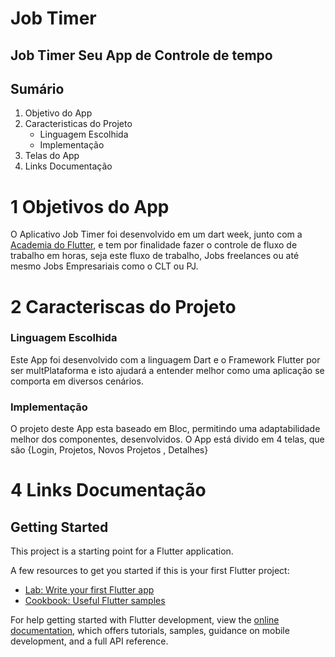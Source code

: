 # Job Timer

## Job Timer  Seu App de Controle de tempo

## Sumário

1. Objetivo do App
2. Caracteristicas do Projeto
    - Linguagem Escolhida
    - Implementação
3. Telas do App
4. Links Documentação

# 1 Objetivos do App 

O Aplicativo Job Timer foi desenvolvido em um dart week, junto com a [Academia do Flutter](http://academiadoflutter.com.br/), e tem por finalidade fazer o controle de fluxo de trabalho em horas,
seja este fluxo de trabalho, Jobs freelances ou até mesmo Jobs Empresariais como o CLT ou PJ.

# 2 Caracteriscas do Projeto 
### Linguagem Escolhida 
Este App foi desenvolvido com a linguagem Dart e o Framework Flutter por ser multPlataforma e isto ajudará a entender melhor como uma aplicação se comporta em diversos cenários.

### Implementação

O projeto deste App esta baseado em Bloc, permitindo uma adaptabilidade melhor dos componentes,
desenvolvidos.
    O App está divido em 4 telas, que são {Login, Projetos, Novos Projetos , Detalhes}


# 4 Links Documentação

## Getting Started

This project is a starting point for a Flutter application.

A few resources to get you started if this is your first Flutter project:

- [Lab: Write your first Flutter app](https://docs.flutter.dev/get-started/codelab)
- [Cookbook: Useful Flutter samples](https://docs.flutter.dev/cookbook)

For help getting started with Flutter development, view the
[online documentation](https://docs.flutter.dev/), which offers tutorials,
samples, guidance on mobile development, and a full API reference.
